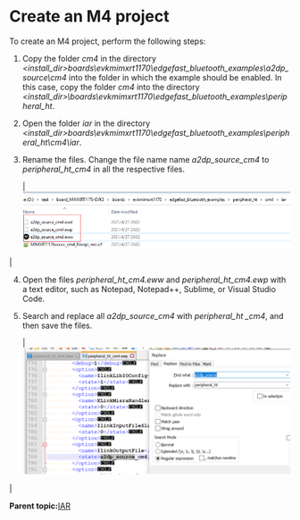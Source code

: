 # Create an M4 project

To create an M4 project, perform the following steps:

1.  Copy the folder *cm4* in the directory *<install\_dir\>boards\\evkmimxrt1170\\edgefast\_bluetooth\_examples\\a2dp\_source\\cm4* into the folder in which the example should be enabled. In this case, copy the folder *cm4* into the directory *<install\_dir\>\\boards\\evkmimxrt1170\\edgefast\_bluetooth\_examples\\peripheral\_ht*.
2.  Open the folder *iar* in the directory *<install\_dir\>boards\\evkmimxrt1170\\edgefast\_bluetooth\_examples\\peripheral\_ht\\cm4\\iar*.
3.  Rename the files. Change the file name name *a2dp\_source\_cm4* to *peripheral\_ht\_cm4* in all the respective files.

    |![](../images/image1.png "Rename the files from a2dp_source_cm4 to peripheral_ht_cm4")

|

4.  Open the files *peripheral\_ht\_cm4.eww* and *peripheral\_ht\_cm4.ewp* with a text editor, such as Notepad, Notepad++, Sublime, or Visual Studio Code.
5.  Search and replace all *a2dp\_source\_cm4* with *peripheral\_ht \_cm4*, and then save the files.

    |![](../images/image2.png " Search and replace all a2dp_source_cm4 with peripheral_ht _cm4")

|


**Parent topic:**[IAR](../topics/iar.md)

